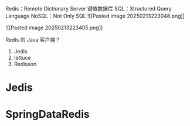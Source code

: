 Redis：Remote Dictionary Server
键值数据库
SQL：Structured Query Language
NoSQL：Not Only SQL 
![[Pasted image 20250213223048.png]]

![[Pasted image 20250213223405.png]]

Redis 的 Java 客户端？
1. Jedis
2. lettuce
3. Redisson

# Jedis 
# SpringDataRedis